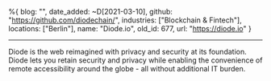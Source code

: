 %{
  blog: "",
  date_added: ~D[2021-03-10],
  github: "https://github.com/diodechain/",
  industries: ["Blockchain & Fintech"],
  locations: ["Berlin"],
  name: "Diode.io",
  old_id: 677,
  url: "https://diode.io"
}

---

Diode is the web reimagined with privacy and security at its foundation. Diode lets you retain security and privacy while enabling the convenience of remote accessibility around the globe - all without additional IT burden.
